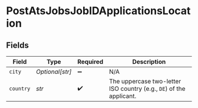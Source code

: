 # PostAtsJobsJobIDApplicationsLocation


## Fields

| Field                                                               | Type                                                                | Required                                                            | Description                                                         |
| ------------------------------------------------------------------- | ------------------------------------------------------------------- | ------------------------------------------------------------------- | ------------------------------------------------------------------- |
| `city`                                                              | *Optional[str]*                                                     | :heavy_minus_sign:                                                  | N/A                                                                 |
| `country`                                                           | *str*                                                               | :heavy_check_mark:                                                  | The uppercase two-letter ISO country (e.g., `DE`) of the applicant. |